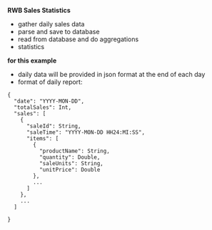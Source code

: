**RWB Sales Statistics** 

- gather daily sales data  
- parse and save to database
- read from database and do aggregations
- statistics

**for this example**  

- daily data will be provided in json format at the end of each day
- format of daily report:

```
{
  "date": "YYYY-MON-DD",
  "totalSales": Int,
  "sales": [
    {
      "saleId": String,
      "saleTime": "YYYY-MON-DD HH24:MI:SS",
      "items": [
        {
          "productName": String,
          "quantity": Double,
          "saleUnits": String,
          "unitPrice": Double 
        },
        ...
      ]
    },
    ...
  ]
    
}
```
